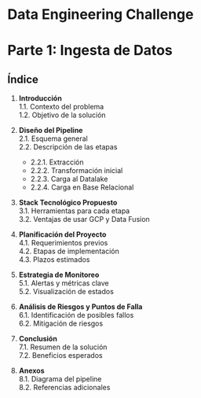 # Data Engineering Challenge
# Parte 1: Ingesta de Datos

## Índice

1. **Introducción**  
   1.1. Contexto del problema  
   1.2. Objetivo de la solución  

2. **Diseño del Pipeline**  
   2.1. Esquema general  
   2.2. Descripción de las etapas  
   - 2.2.1. Extracción  
   - 2.2.2. Transformación inicial  
   - 2.2.3. Carga al Datalake  
   - 2.2.4. Carga en Base Relacional  

3. **Stack Tecnológico Propuesto**  
   3.1. Herramientas para cada etapa  
   3.2. Ventajas de usar GCP y Data Fusion  

4. **Planificación del Proyecto**  
   4.1. Requerimientos previos  
   4.2. Etapas de implementación  
   4.3. Plazos estimados  

5. **Estrategia de Monitoreo**  
   5.1. Alertas y métricas clave  
   5.2. Visualización de estados  

6. **Análisis de Riesgos y Puntos de Falla**  
   6.1. Identificación de posibles fallos  
   6.2. Mitigación de riesgos  

7. **Conclusión**  
   7.1. Resumen de la solución  
   7.2. Beneficios esperados  

8. **Anexos**  
   8.1. Diagrama del pipeline  
   8.2. Referencias adicionales  
